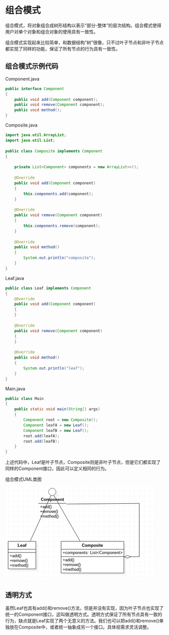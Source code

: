 # 组合模式

组合模式，将对象组合成树形结构以表示“部分-整体”的层次结构。组合模式使得用户对单个对象和组合对象的使用具有一致性。

组合模式实现起来比较简单，和数据结构“树”很像，只不过叶子节点和非叶子节点都实现了同样的功能，保证了所有节点的行为具有一致性。

## 组合模式示例代码

Component.java
```java
public interface Component
{
	public void add(Component component);
	public void remove(Component component);
	public void method();
}
```

Composite.java
```java
import java.util.ArrayList;
import java.util.List;

public class Composite implements Component
{

	private List<Component> components = new ArrayList<>();

	@Override
	public void add(Component component)
	{
		this.components.add(component);
	}

	@Override
	public void remove(Component component)
	{
		this.components.remove(component);
	}

	@Override
	public void method()
	{
		System.out.println("composite");
	}
}
```

Leaf.java
```java
public class Leaf implements Component
{
	@Override
	public void add(Component component)
	{
	}

	@Override
	public void remove(Component component)
	{
	}

	@Override
	public void method()
	{
		System.out.println("leaf");
	}
}
```

Main.java
```java
public class Main
{
	public static void main(String[] args)
	{
		Component root = new Composite();
		Component leafA = new Leaf();
		Component leafB = new Leaf();
		root.add(leafA);
		root.add(leafB);
	}
}
```

上述代码中，Leaf是叶子节点，Composite则是非叶子节点，但是它们都实现了同样的Component接口，因此可以定义相同的行为。

组合模式UML类图

![](res/1.png)

## 透明方式

虽然Leaf也具有add()和remove()方法，但是并没有实现，因为叶子节点也实现了统一的Component接口，这叫做透明方式。透明方式保证了所有节点具有一致的行为，缺点就是Leaf实现了两个无意义的方法。我们也可以把add()和remove()单独放在Composite中，或者统一抽象成另一个接口。具体视需求灵活调整。
